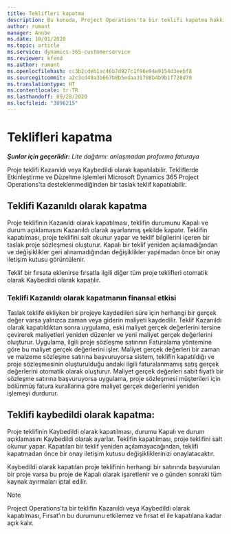 ```yaml
---
title: Teklifleri kapatma
description: Bu konuda, Project Operations'ta bir teklifi kapatma hakkında bilgiler sağlanmaktadır.
author: rumant
manager: Annbe
ms.date: 10/01/2020
ms.topic: article
ms.service: dynamics-365-customerservice
ms.reviewer: kfend
ms.author: rumant
ms.openlocfilehash: cc3b2cdeb1ac46b7d927c1f96e94e9154d3eebf8
ms.sourcegitcommit: a2c3cd49a3b667b8b5edaa31788b4b9b1f728d78
ms.translationtype: HT
ms.contentlocale: tr-TR
ms.lasthandoff: 09/28/2020
ms.locfileid: "3896215"
---
```

# <a name="close-quotes"></a>Teklifleri kapatma 

_**Şunlar için geçerlidir:** Lite dağıtımı: anlaşmadan proforma faturaya_

Proje teklifi Kazanıldı veya Kaybedildi olarak kapatılabilir. Tekliflerde Etkinleştirme ve Düzeltme işlemleri Microsoft Dynamics 365 Project Operations'ta desteklenmediğinden bir taslak teklif kapatılabilir.

## <a name="close-a-quote-as-won"></a>Teklifi Kazanıldı olarak kapatma

Proje teklifinin Kazanıldı olarak kapatılması, teklifin durumunu Kapalı ve durum açıklamasını Kazanıldı olarak ayarlanmış şekilde kapatır. Teklifin kapatılması, proje teklifini salt okunur yapar ve teklif bilgilerini içeren bir taslak proje sözleşmesi oluşturur. Kapalı bir teklif yeniden açılamadığından ve değişiklikler geri alınamadığından değişiklikler yapılmadan önce bir onay iletişim kutusu görüntülenir.

Teklif bir fırsata eklenirse fırsatla ilgili diğer tüm proje teklifleri otomatik olarak Kaybedildi olarak kapatılır.

### <a name="financial-impact-of-closing-a-quote-as-won"></a>Teklifi Kazanıldı olarak kapatmanın finansal etkisi

Taslak teklife ekliyken bir projeye kaydedilen süre için herhangi bir gerçek değer varsa yalnızca zaman veya giderin maliyeti kaydedilir. Teklif Kazanıldı olarak kapatıldıktan sonra uygulama, eski maliyet gerçek değerlerini tersine çevirerek maliyetleri yeniden düzenler ve yeni maliyet gerçek değerlerini oluşturur. Uygulama, ilgili proje sözleşme satırının Faturalama yöntemine göre bu maliyet gerçek değerlerini işler. Maliyet gerçek değerleri bir zaman ve malzeme sözleşme satırına başvuruyorsa sistem, teklifin kapatıldığı ve proje sözleşmesinin oluşturulduğu andaki ilgili faturalanmamış satış gerçek değerlerini otomatik olarak oluşturur. Maliyet gerçek değerleri sabit fiyatlı bir sözleşme satırına başvuruyorsa uygulama, proje sözleşmesi müşterileri için bölünmüş fatura kurallarına göre maliyet gerçek değerlerini yeniden işlemeyi durdurur.

## <a name="closing-a-quote-as-lost"></a>Teklifi kaybedildi olarak kapatma:

Proje teklifinin Kaybedildi olarak kapatılması, durumu Kapalı ve durum açıklamasını Kaybedildi olarak ayarlar. Teklifin kapatılması, proje teklifini salt okunur yapar. Kapatılan bir teklif yeniden açılamayacağından, teklifi kapatmadan önce bir onay iletişim kutusu değişikliklerinizi onaylatacaktır.

Kaybedildi olarak kapatılan proje teklifinin herhangi bir satırında başvurulan bir proje varsa bu proje de Kapalı olarak işaretlenir ve o günden sonraki tüm kaynak ayırmaları iptal edilir.

> [!NOTE]
> Project Operations'ta bir teklifin Kazanıldı veya Kaybedildi olarak kapatılması, Fırsat'ın bu durumunu etkilemez ve fırsat el ile kapatılana kadar açık kalır.
